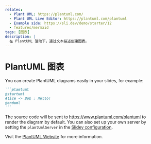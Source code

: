 ```yaml
---
relates:
  - Plant UML: https://plantuml.com/
  - Plant UML Live Editor: https://plantuml.com/plantuml
  - Example side: https://sli.dev/demo/starter/12
  - features/mermaid
tags: [图表]
description: |
  在 PlantUML 驱动下，通过文本描述创建图表。
---
```


# PlantUML 图表

You can create PlantUML diagrams easily in your slides, for example:

````md
```plantuml
@startuml
Alice -> Bob : Hello!
@enduml
```
````

The source code will be sent to https://www.plantuml.com/plantuml to render the diagram by default. You can also set up your own server by setting the `plantUmlServer` in the [Slidev configuration](../custom/index#headmatter).

Visit the [PlantUML Website](https://plantuml.com/) for more information.

